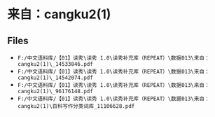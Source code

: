 # 来自：cangku2(1)

## Files

- `F:/中文语料库/【01】读秀\读秀 1.0\读秀补充库（REPEAT）\数据013\来自：cangku2(1)\_14533846.pdf`
- `F:/中文语料库/【01】读秀\读秀 1.0\读秀补充库（REPEAT）\数据013\来自：cangku2(1)\_14542074.pdf`
- `F:/中文语料库/【01】读秀\读秀 1.0\读秀补充库（REPEAT）\数据013\来自：cangku2(1)\_96176148.pdf`
- `F:/中文语料库/【01】读秀\读秀 1.0\读秀补充库（REPEAT）\数据013\来自：cangku2(1)\百科写作分类词库_11106628.pdf`
